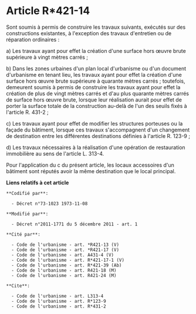 # Article R*421-14

Sont soumis à permis de construire les travaux suivants, exécutés sur des constructions existantes, à l'exception des travaux
d'entretien ou de réparation ordinaires : 

a) Les travaux ayant pour effet la création d'une surface hors œuvre brute supérieure à vingt mètres carrés ; 

b) Dans les zones urbaines d'un plan local d'urbanisme ou d'un document d'urbanisme en tenant lieu, les travaux ayant pour
effet la création d'une surface hors œuvre brute supérieure à quarante mètres carrés ; toutefois, demeurent soumis à permis
de construire les travaux ayant pour effet la création de plus de vingt mètres carrés et d'au plus quarante mètres carrés de
surface hors œuvre brute, lorsque leur réalisation aurait pour effet de porter la surface totale de la construction au-delà
de l'un des seuils fixés à l'article R. 431-2 ; 

c) Les travaux ayant pour effet de modifier les structures porteuses ou la façade du bâtiment, lorsque ces travaux
s'accompagnent d'un changement de destination entre les différentes destinations définies à l'article R. 123-9 ; 

d) Les travaux nécessaires à la réalisation d'une opération de restauration immobilière au sens de l'article L. 313-4. 

Pour l'application du c du présent article, les locaux accessoires d'un bâtiment sont réputés avoir la même destination que
le local principal.

**Liens relatifs à cet article**

	**Codifié par**:

	  - Décret n°73-1023 1973-11-08

	**Modifié par**:

	  - Décret n°2011-1771 du 5 décembre 2011 - art. 1

	**Cité par**:

	  - Code de l'urbanisme - art. *R421-13 (V)
	  - Code de l'urbanisme - art. *R421-17 (V)
	  - Code de l'urbanisme - art. A431-4 (V)
	  - Code de l'urbanisme - art. R*421-17-1 (V)
	  - Code de l'urbanisme - art. R*421-39 (Ab)
	  - Code de l'urbanisme - art. R421-18 (M)
	  - Code de l'urbanisme - art. R421-24 (M)

	**Cite**:

	  - Code de l'urbanisme - art. L313-4
	  - Code de l'urbanisme - art. R*123-9
	  - Code de l'urbanisme - art. R*431-2
